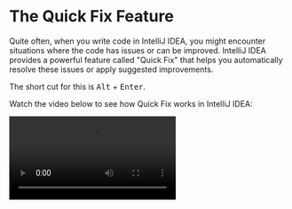 # The Quick Fix Feature

Quite often, when you write code in IntelliJ IDEA, you might encounter situations where the code has issues or can be improved. IntelliJ IDEA provides a powerful feature called "Quick Fix" that helps you automatically resolve these issues or apply suggested improvements.

The short cut for this is <kbd>Alt</kbd> + <kbd>Enter</kbd>.

Watch the video below to see how Quick Fix works in IntelliJ IDEA:

<video src="https://youtu.be/Be6vuPdDtm0"></video>